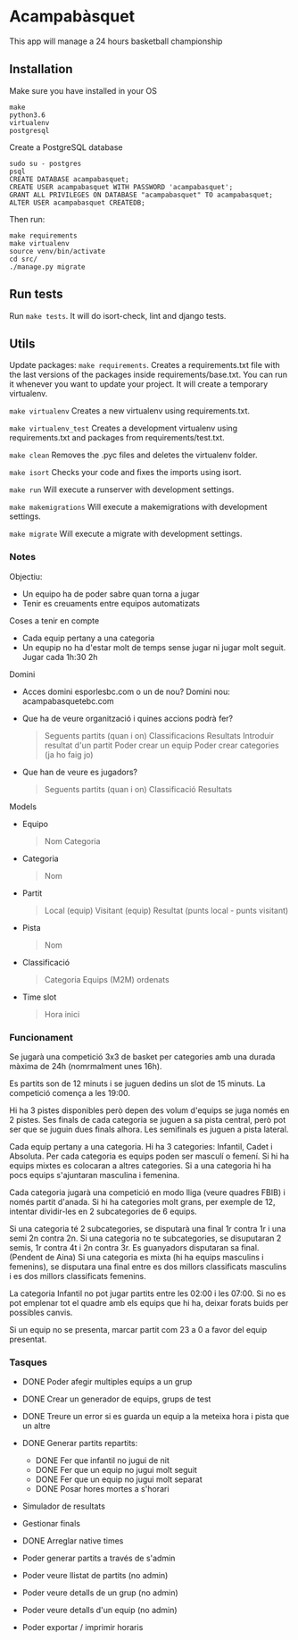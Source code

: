# Acampabàsquet

This app will manage a 24 hours basketball championship

## Installation

Make sure you have installed in your OS
```
make
python3.6
virtualenv
postgresql
```

Create a PostgreSQL database
```
sudo su - postgres
psql
CREATE DATABASE acampabasquet;
CREATE USER acampabasquet WITH PASSWORD 'acampabasquet';
GRANT ALL PRIVILEGES ON DATABASE "acampabasquet" TO acampabasquet;
ALTER USER acampabasquet CREATEDB;
```

Then run:
```
make requirements
make virtualenv
source venv/bin/activate
cd src/
./manage.py migrate
```

## Run tests

Run `make tests`. It will do isort-check, lint and django tests.

## Utils

Update packages: `make requirements`. Creates a requirements.txt file with the last versions of the packages inside requirements/base.txt. You can run it whenever you want to update your project. It will create a temporary virtualenv.

`make virtualenv` Creates a new virtualenv using requirements.txt.

`make virtualenv_test` Creates a development virtualenv using requirements.txt and packages from requirements/test.txt.

`make clean` Removes the .pyc files and deletes the virtualenv folder.

`make isort` Checks your code and fixes the imports using isort.

`make run` Will execute a runserver with development settings.

`make makemigrations` Will execute a makemigrations with development settings.

`make migrate` Will execute a migrate with development settings.

### Notes
Objectiu:
- Un equipo ha de poder sabre quan torna a jugar
- Tenir es creuaments entre equipos automatizats

Coses a tenir en compte
- Cada equip pertany a una categoria
- Un equpip no ha d'estar molt de temps sense jugar ni jugar molt seguit. Jugar cada 1h:30 2h

Domini
- Acces domini esporlesbc.com o un de nou? Domini nou: acampabasquetebc.com

- Que ha de veure organització i quines accions podrà fer?
    > Seguents partits (quan i on)
    > Classificacions
    > Resultats
    > Introduir resultat d'un partit
    > Poder crear un equip
    > Poder crear categories (ja ho faig jo)
- Que han de veure es jugadors?
    > Seguents partits (quan i on)
    > Classificació
    > Resultats

Models
- Equipo
    > Nom
    > Categoria
- Categoria
    > Nom
- Partit
    > Local (equip)
    > Visitant (equip)
    > Resultat (punts local - punts visitant)
- Pista
    > Nom
- Classificació
    > Categoria
    > Equips (M2M) ordenats
- Time slot
    > Hora inici


### Funcionament
Se jugarà una competició 3x3 de basket per categories amb una durada màxima de 24h (nomrmalment unes 16h).

Es partits son de 12 minuts i se juguen dedins un slot de 15 minuts. La competició comença a les 19:00.

Hi ha 3 pistes disponibles però depen des volum d'equips se juga només en 2 pistes. Ses finals de cada categoria se juguen a sa pista central, però pot ser que se juguin dues finals alhora. Les semifinals es juguen a pista lateral.

Cada equip pertany a una categoria. Hi ha 3 categories: Infantil, Cadet i Absoluta. Per cada categoria es equips poden ser masculí o femení. Si hi ha equips mixtes es colocaran a altres categories. Si a una categoria hi ha pocs equips s'ajuntaran masculina i femenina.

Cada categoria jugarà una competició en modo lliga (veure quadres FBIB) i només partit d'anada. Si hi ha categories molt grans, per exemple de 12, intentar dividir-les en 2 subcategories de 6 equips.

Si una categoria té 2 subcategories, se disputarà una final 1r contra 1r i una semi 2n contra 2n.
Si una categoria no te subcategories, se disuputaran 2 semis, 1r contra 4t i 2n contra 3r. Es guanyadors disputaran sa final. (Pendent de Aina)
Si una categoria es mixta (hi ha equips masculins i femenins), se disputara una final entre es dos millors classificats masculins i es dos millors classificats femenins.

La categoria Infantil no pot jugar partits entre les 02:00 i les 07:00. Si no es pot emplenar tot el quadre amb els equips que hi ha, deixar forats buids per possibles canvis.

Si un equip no se presenta, marcar partit com 23 a 0 a favor del equip presentat.


### Tasques
- DONE Poder afegir multiples equips a un grup
- DONE Crear un generador de equips, grups de test
- DONE Treure un error si es guarda un equip a la meteixa hora i pista que un altre

- DONE Generar partits repartits:
    - DONE Fer que infantil no jugui de nit
    - DONE Fer que un equip no jugui molt seguit
    - DONE Fer que un equip no jugui molt separat
    - DONE Posar hores mortes a s'horari

- Simulador de resultats
- Gestionar finals

- DONE Arreglar native times

- Poder generar partits a través de s'admin
- Poder veure llistat de partits (no admin)
- Poder veure detalls de un grup (no admin)
- Poder veure detalls d'un equip (no admin)

- Poder exportar / imprimir horaris
